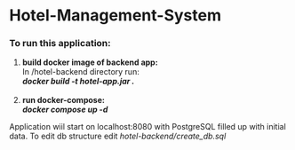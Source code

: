 # Hotel-Management-System

### To run this application:
1. <b>build docker image of backend app:</b></br>
In /hotel-backend directory run:</br>
<b>_docker build -t hotel-app.jar ._</br></br>
2. run docker-compose:</b></br>
<b>_docker compose up -d_</b>

Application wiil start on localhost:8080 with PostgreSQL filled up with initial data.
To edit db structure edit _hotel-backend/create_db.sql_